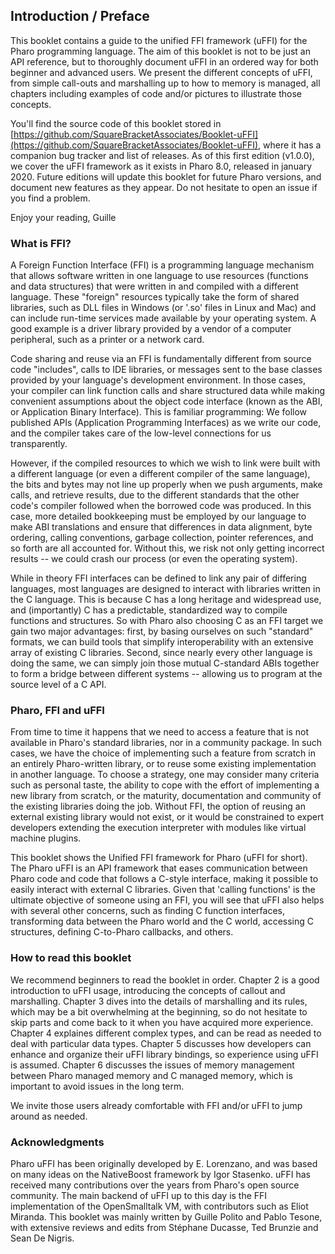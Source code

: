 ## Introduction / Preface


This booklet contains a guide to the unified FFI framework \(uFFI\) for the Pharo programming language.
The aim of this booklet is not to be just an API reference, but to thoroughly document uFFI in an ordered way for both beginner and advanced users.
We present the different concepts of uFFI, from simple call-outs and marshalling up to how to memory is managed, all chapters including examples of code and/or pictures to illustrate those concepts.

You'll find the source code of this booklet stored in [https://github.com/SquareBracketAssociates/Booklet-uFFI](https://github.com/SquareBracketAssociates/Booklet-uFFI), where it has a companion bug tracker and list of releases.
As of this first edition \(v1.0.0\), we cover the uFFI framework as it exists in Pharo 8.0, released in january 2020.
Future editions will update this booklet for future Pharo versions, and document new features as they appear.
Do not hesitate to open an issue if you find a problem.

Enjoy your reading,
Guille


### What is FFI?


A Foreign Function Interface \(FFI\) is a programming language mechanism that allows software written in one language to use resources \(functions and data structures\) that were written in and compiled with a different language.  These "foreign" resources typically take the form of shared libraries, such as DLL files in Windows \(or '.so' files in Linux and Mac\) and can include run-time services made available by your operating system.  A good example is a driver library provided by a vendor of a computer peripheral, such as a printer or a network card.

Code sharing and reuse via an FFI is fundamentally different from source code "includes", calls to IDE libraries, or messages sent to the base classes provided by your language's development environment.  In those cases, your compiler can link function calls and share structured data while making convenient assumptions about the object code interface \(known as the ABI, or Application Binary Interface\).  This is familiar programming: We follow published APIs \(Application Programming Interfaces\) as we write our code, and the compiler takes care of the low-level connections for us transparently.

However, if the compiled resources to which we wish to link were built with a different language \(or even a different compiler of the same language\), the bits and bytes may not line up properly when we push arguments, make calls, and retrieve results, due to the different standards that the other code's compiler followed when the borrowed code was produced.  In this case, more detailed bookkeeping must be employed by our language to make ABI translations and ensure that differences in data alignment, byte ordering, calling conventions, garbage collection, pointer references, and so forth are all accounted for.  Without this, we risk not only getting incorrect results -- we could crash our process \(or even the operating system\).

While in theory FFI interfaces can be defined to link any pair of differing languages, most languages are designed to interact with libraries written in the C language.  This is because C has a long heritage and widespread use, and \(importantly\) C has a predictable, standardized way to compile functions and structures.  So with Pharo also choosing C as an FFI target we gain two major advantages: first, by basing ourselves on such "standard" formats, we can build tools that simplify interoperability with an extensive array of existing C libraries.  Second, since nearly every other language is doing the same, we can simply join those mutual C-standard ABIs together to form a bridge between different systems -- allowing us to program at the source level of a C API.

### Pharo, FFI and uFFI


From time to time it happens that we need to access a feature that is not available in Pharo's standard libraries, nor in a community package.
In such cases, we have the choice of implementing such a feature from scratch in an entirely Pharo-written library, or to reuse some existing implementation in another language.
To choose a strategy, one may consider many criteria such as personal taste, the ability to cope with the effort of implementing a new library from scratch, or the maturity, documentation and community of the existing libraries doing the job.
Without FFI, the option of reusing an external existing library would not exist, or it would be constrained to expert developers extending the execution interpreter with modules like virtual machine plugins.

This booklet shows the Unified FFI framework for Pharo \(uFFI for short\).
The Pharo uFFI is an API framework that eases communication between Pharo code and code that follows a C-style interface, making it possible to easily interact with external C libraries.  Given that 'calling functions' is the ultimate objective of someone using an FFI, you will see that uFFI also helps with several other concerns, such as finding C function interfaces, transforming data between the Pharo world and the C world, accessing C structures, defining C-to-Pharo callbacks, and others.


### How to read this booklet


We recommend beginners to read the booklet in order.
Chapter 2 is a good introduction to uFFI usage, introducing the concepts of callout and marshalling.
Chapter 3 dives into the details of marshalling and its rules, which may be a bit overwhelming at the beginning, so do not hesitate to skip parts and come back to it when you have acquired more experience.
Chapter 4 explaines different complex types, and can be read as needed to deal with particular data types.
Chapter 5 discusses how developers can enhance and organize their uFFI library bindings, so experience using uFFI is assumed.
Chapter 6 discusses the issues of memory management between Pharo managed memory and C managed memory, which is important to avoid issues in the long term.

We invite those users already comfortable with FFI and/or uFFI to jump around as needed.

### Acknowledgments


Pharo uFFI has been originally developed by E. Lorenzano, and was based on many ideas on the NativeBoost framework by Igor Stasenko.
uFFI has received many contributions over the years from Pharo's open source community.
The main backend of uFFI up to this day is the FFI implementation of the OpenSmalltalk VM, with contributors such as Eliot Miranda.
This booklet was mainly written by Guille Polito and Pablo Tesone, with extensive reviews and edits from Stéphane Ducasse, Ted Brunzie and Sean De Nigris.
